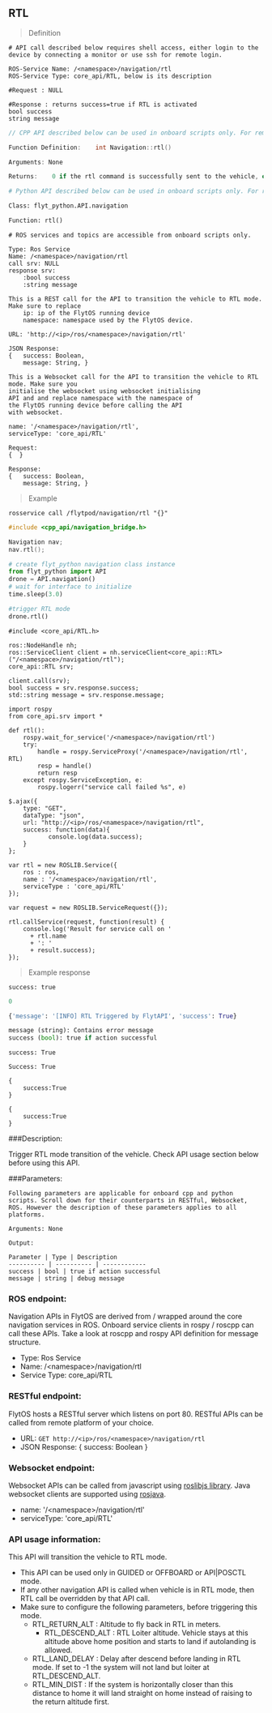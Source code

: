 ## RTL


> Definition

```shell
# API call described below requires shell access, either login to the device by connecting a monitor or use ssh for remote login.

ROS-Service Name: /<namespace>/navigation/rtl
ROS-Service Type: core_api/RTL, below is its description

#Request : NULL

#Response : returns success=true if RTL is activated
bool success
string message
```

```cpp
// CPP API described below can be used in onboard scripts only. For remote scripts you can use http client libraries to call FlytOS REST endpoints from cpp.

Function Definition:    int Navigation::rtl()

Arguments: None

Returns:    0 if the rtl command is successfully sent to the vehicle, else returns 1.
```

```python
# Python API described below can be used in onboard scripts only. For remote scripts you can use http client libraries to call FlytOS REST endpoints from python.

Class: flyt_python.API.navigation

Function: rtl()
```

```python--ros
# ROS services and topics are accessible from onboard scripts only.

Type: Ros Service
Name: /<namespace>/navigation/rtl
call srv: NULL
response srv: 
    :bool success
    :string message
```

```javascript--REST
This is a REST call for the API to transition the vehicle to RTL mode. Make sure to replace 
    ip: ip of the FlytOS running device
    namespace: namespace used by the FlytOS device.

URL: 'http://<ip>/ros/<namespace>/navigation/rtl'

JSON Response:
{   success: Boolean,
    message: String, }
```

```javascript--Websocket
This is a Websocket call for the API to transition the vehicle to RTL mode. Make sure you 
initialise the websocket using websocket initialising 
API and and replace namespace with the namespace of 
the FlytOS running device before calling the API 
with websocket.

name: '/<namespace>/navigation/rtl',
serviceType: 'core_api/RTL'

Request:
{  }

Response:
{   success: Boolean,
    message: String, }
```


> Example

```shell
rosservice call /flytpod/navigation/rtl "{}" 
```

```cpp
#include <cpp_api/navigation_bridge.h>

Navigation nav;
nav.rtl();
```

```python
# create flyt_python navigation class instance
from flyt_python import API
drone = API.navigation()
# wait for interface to initialize
time.sleep(3.0)

#trigger RTL mode 
drone.rtl() 
```

```cpp--ros
#include <core_api/RTL.h>

ros::NodeHandle nh;
ros::ServiceClient client = nh.serviceClient<core_api::RTL>("/<namespace>/navigation/rtl");
core_api::RTL srv;

client.call(srv);
bool success = srv.response.success;
std::string message = srv.response.message;
```

```python--ros
import rospy
from core_api.srv import *

def rtl():
    rospy.wait_for_service('/<namespace>/navigation/rtl')
    try:
        handle = rospy.ServiceProxy('/<namespace>/navigation/rtl', RTL)
        resp = handle()
        return resp
    except rospy.ServiceException, e:
        rospy.logerr("service call failed %s", e)
```

```javascript--REST
$.ajax({
    type: "GET",
    dataType: "json",
    url: "http://<ip>/ros/<namespace>/navigation/rtl",  
    success: function(data){
           console.log(data.success);
    }
};
```

```javascript--Websocket
var rtl = new ROSLIB.Service({
    ros : ros,
    name : '/<namespace>/navigation/rtl',
    serviceType : 'core_api/RTL'
});

var request = new ROSLIB.ServiceRequest({});

rtl.callService(request, function(result) {
    console.log('Result for service call on '
      + rtl.name
      + ': '
      + result.success);
});
```


> Example response

```shell
success: true
```

```cpp
0
```

```python
{'message': '[INFO] RTL Triggered by FlytAPI', 'success': True}

message (string): Contains error message
success (bool): true if action successful
```

```cpp--ros
success: True
```

```python--ros
Success: True
```

```javascript--REST
{
    success:True
}
```

```javascript--Websocket
{
    success:True
}
```





###Description:

Trigger RTL mode transition of the vehicle. Check API usage section below before using this API.

###Parameters:
    
    Following parameters are applicable for onboard cpp and python scripts. Scroll down for their counterparts in RESTful, Websocket, ROS. However the description of these parameters applies to all platforms. 
    
    Arguments: None
    
    Output:
    
    Parameter | Type | Description
    ---------- | ---------- | ------------
    success | bool | true if action successful
    message | string | debug message

### ROS endpoint:
Navigation APIs in FlytOS are derived from / wrapped around the core navigation services in ROS. Onboard service clients in rospy / roscpp can call these APIs. Take a look at roscpp and rospy API definition for message structure. 

* Type: Ros Service</br> 
* Name: /\<namespace\>/navigation/rtl</br>
* Service Type: core_api/RTL

### RESTful endpoint:
FlytOS hosts a RESTful server which listens on port 80. RESTful APIs can be called from remote platform of your choice.

* URL: ``GET http://<ip>/ros/<namespace>/navigation/rtl``
* JSON Response:
{
    success: Boolean
}


### Websocket endpoint:
Websocket APIs can be called from javascript using [roslibjs library](https://github.com/RobotWebTools/roslibjs).
Java websocket clients are supported using [rosjava](http://wiki.ros.org/rosjava).

* name: '/\<namespace\>/navigation/rtl'</br>
* serviceType: 'core_api/RTL'


### API usage information:

This API will transition the vehicle to RTL mode.

* This API can be used only in GUIDED or OFFBOARD or API|POSCTL mode.
* If any other navigation API is called when vehicle is in RTL mode, then RTL call be overridden by that API call.
* Make sure to configure the following parameters, before triggering this mode.
  * RTL_RETURN_ALT : Altitude to fly back in RTL in meters.
	* RTL_DESCEND_ALT : RTL Loiter altitude. Vehicle stays at this altitude above home position and starts to land if autolanding is allowed.
  * RTL_LAND_DELAY : Delay after descend before landing in RTL mode. If set to -1 the system will not land but loiter at RTL_DESCEND_ALT. 
  * RTL_MIN_DIST : If the system is horizontally closer than this distance to home it will land straight on home instead of raising to the return altitude first. 

